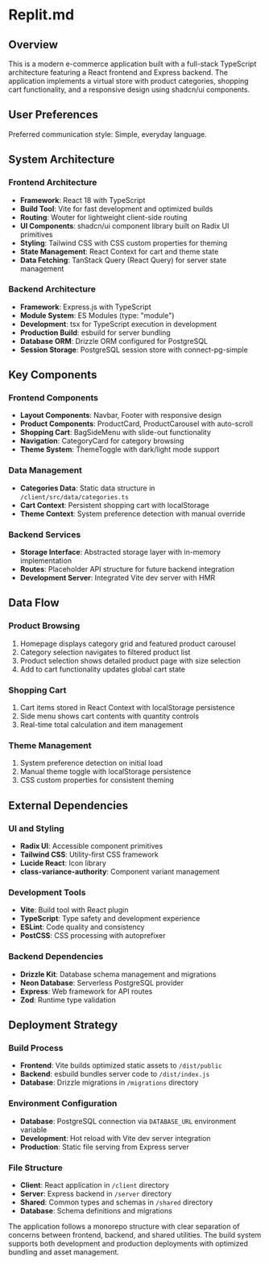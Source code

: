 # Replit.md

## Overview

This is a modern e-commerce application built with a full-stack TypeScript architecture featuring a React frontend and Express backend. The application implements a virtual store with product categories, shopping cart functionality, and a responsive design using shadcn/ui components.

## User Preferences

Preferred communication style: Simple, everyday language.

## System Architecture

### Frontend Architecture
- **Framework**: React 18 with TypeScript
- **Build Tool**: Vite for fast development and optimized builds
- **Routing**: Wouter for lightweight client-side routing
- **UI Components**: shadcn/ui component library built on Radix UI primitives
- **Styling**: Tailwind CSS with CSS custom properties for theming
- **State Management**: React Context for cart and theme state
- **Data Fetching**: TanStack Query (React Query) for server state management

### Backend Architecture
- **Framework**: Express.js with TypeScript
- **Module System**: ES Modules (type: "module")
- **Development**: tsx for TypeScript execution in development
- **Production Build**: esbuild for server bundling
- **Database ORM**: Drizzle ORM configured for PostgreSQL
- **Session Storage**: PostgreSQL session store with connect-pg-simple

## Key Components

### Frontend Components
- **Layout Components**: Navbar, Footer with responsive design
- **Product Components**: ProductCard, ProductCarousel with auto-scroll
- **Shopping Cart**: BagSideMenu with slide-out functionality
- **Navigation**: CategoryCard for category browsing
- **Theme System**: ThemeToggle with dark/light mode support

### Data Management
- **Categories Data**: Static data structure in `/client/src/data/categories.ts`
- **Cart Context**: Persistent shopping cart with localStorage
- **Theme Context**: System preference detection with manual override

### Backend Services
- **Storage Interface**: Abstracted storage layer with in-memory implementation
- **Routes**: Placeholder API structure for future backend integration
- **Development Server**: Integrated Vite dev server with HMR

## Data Flow

### Product Browsing
1. Homepage displays category grid and featured product carousel
2. Category selection navigates to filtered product list
3. Product selection shows detailed product page with size selection
4. Add to cart functionality updates global cart state

### Shopping Cart
1. Cart items stored in React Context with localStorage persistence
2. Side menu shows cart contents with quantity controls
3. Real-time total calculation and item management

### Theme Management
1. System preference detection on initial load
2. Manual theme toggle with localStorage persistence
3. CSS custom properties for consistent theming

## External Dependencies

### UI and Styling
- **Radix UI**: Accessible component primitives
- **Tailwind CSS**: Utility-first CSS framework
- **Lucide React**: Icon library
- **class-variance-authority**: Component variant management

### Development Tools
- **Vite**: Build tool with React plugin
- **TypeScript**: Type safety and development experience
- **ESLint**: Code quality and consistency
- **PostCSS**: CSS processing with autoprefixer

### Backend Dependencies
- **Drizzle Kit**: Database schema management and migrations
- **Neon Database**: Serverless PostgreSQL provider
- **Express**: Web framework for API routes
- **Zod**: Runtime type validation

## Deployment Strategy

### Build Process
- **Frontend**: Vite builds optimized static assets to `/dist/public`
- **Backend**: esbuild bundles server code to `/dist/index.js`
- **Database**: Drizzle migrations in `/migrations` directory

### Environment Configuration
- **Database**: PostgreSQL connection via `DATABASE_URL` environment variable
- **Development**: Hot reload with Vite dev server integration
- **Production**: Static file serving from Express server

### File Structure
- **Client**: React application in `/client` directory
- **Server**: Express backend in `/server` directory  
- **Shared**: Common types and schemas in `/shared` directory
- **Database**: Schema definitions and migrations

The application follows a monorepo structure with clear separation of concerns between frontend, backend, and shared utilities. The build system supports both development and production deployments with optimized bundling and asset management.